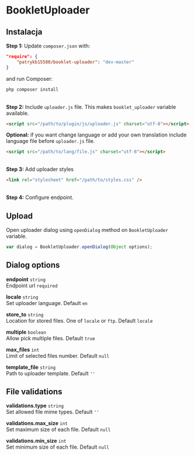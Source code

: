 # BookletUploader

## Instalacja

**Step 1:** Update `composer.json` with:
```json
"require": {
    "patrykb15580/booklet-uploader": "dev-master"
}
```
and run Composer:
```bash
php composer install
```
\
**Step 2:** Include `uploader.js` file. This makes `booklet_uploader` variable available.
```html
<script src="/path/to/plugin/js/uploader.js" charset="utf-8"></script>
```

**Optional:** if you want change language or add your own translation include language file before `uploader.js` file.
```html
<script src="/path/to/lang/file.js" charset="utf-8"></script>
```
\
**Step 3:** Add uploader styles
```html
<link rel="stylesheet" href="/path/to/styles.css" />
```
\
**Step 4:** Configure endpoint.

## Upload

Open uploader dialog using `openDialog` method on `BookletUploader` variable.
```js
var dialog = BookletUploader.openDialog(Object options);
```

## Dialog options

**endpoint** `string`  
Endpoint url `required`

**locale** `string`  
Set uploader language. Default `en`

**store_to** `string`  
Location for stored files. One of `locale` or `ftp`. Default `locale`

**multiple** `boolean`  
Allow pick multiple files. Default `true`

**max_files** `int`  
Limit of selected files number. Default `null`

**template_file** `string`  
Path to uploader template. Default `''`

## File validations  

**validations.type** `string`  
Set allowed file mime types. Default `''`

**validations.max_size** `int`  
Set maximum size of each file. Default `null`

**validations.min_size** `int`  
Set minimum size of each file. Default `null`
